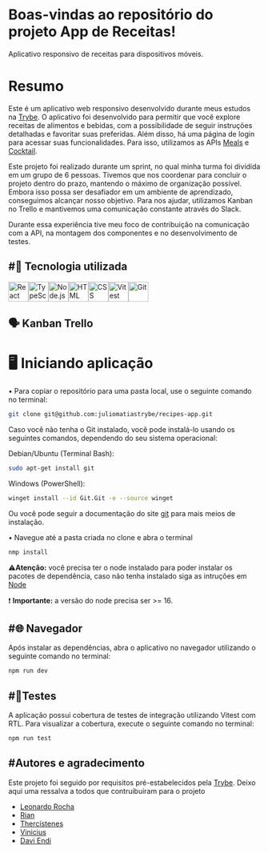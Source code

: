 # Boas-vindas ao repositório do projeto App de Receitas!

Aplicativo responsivo de receitas para dispositivos móveis.
# Resumo

Este é um aplicativo web responsivo desenvolvido durante meus estudos na [Trybe](https://www.betrybe.com).
O aplicativo foi desenvolvido para permitir que você explore receitas de alimentos e bebidas, com a possibilidade de seguir instruções detalhadas e favoritar suas preferidas. Além disso, há uma página de login para acessar suas funcionalidades. Para isso, utilizamos as APIs [Meals](https://www.themealdb.com/api.php) e [Cocktail](https://www.thecocktaildb.com/api.php). 

Este projeto foi realizado durante um sprint, no qual minha turma foi dividida em um grupo de 6 pessoas. Tivemos que nos coordenar para concluir o projeto dentro do prazo, mantendo o máximo de organização possível. Embora isso possa ser desafiador em um ambiente de aprendizado, conseguimos alcançar nosso objetivo. Para nos ajudar, utilizamos Kanban no Trello e mantivemos uma comunicação constante através do Slack.

Durante essa experiência tive meu foco de contribuição na comunicação com a API, na montagem dos componentes e no desenvolvimento de testes.

#🚀 Tecnologia utilizada
---
<img src="https://upload.wikimedia.org/wikipedia/commons/a/a7/React-icon.svg" alt="React" width="40" height="40"/><img src="https://cdn.jsdelivr.net/gh/devicons/devicon/icons/typescript/typescript-original.svg" alt="TypeScript" width="40" height="40"/><img src="https://cdn.jsdelivr.net/gh/devicons/devicon/icons/nodejs/nodejs-original.svg" alt="Node.js" width="40" height="40"/><img src="https://cdn.jsdelivr.net/gh/devicons/devicon/icons/html5/html5-original.svg" alt="HTML" width="40" height="40"/><img src="https://cdn.jsdelivr.net/gh/devicons/devicon/icons/css3/css3-original.svg" alt="CSS" width="40" height="40"/><img src="https://vitest.dev/logo.svg" alt="Vitest" width="40" height="40"/><img src="https://cdn.jsdelivr.net/gh/devicons/devicon/icons/git/git-original.svg" alt="Git" width="40" height="40"/>

🗣️ Kanban Trello
---
# 🖥️ Iniciando aplicação
• Para copiar o repositório para uma pasta local, use o seguinte comando no terminal:

```bash
git clone git@github.com:juliomatiastrybe/recipes-app.git
```

Caso você não tenha o Git instalado, você pode instalá-lo usando os seguintes comandos, dependendo do seu sistema operacional:

Debian/Ubuntu (Terminal Bash):
```bash
sudo apt-get install git
```
Windows (PowerShell):
```bash
winget install --id Git.Git -e --source winget
```
Ou você pode seguir a documentação do site [git](https://git-scm.com/downloads) para mais meios de instalação.

• Navegue até a pasta criada no clone e abra o terminal
```bash
nmp install
```
⚠️**Atenção:** você precisa ter o node instalado para poder instalar os pacotes de dependência, caso não tenha instalado siga as intruções em [Node](https://nodejs.org/en/download/package-manager)

❗ **Importante:** a versão do node precisa ser >= 16.


#🌐 Navegador
---
  Após instalar as dependências, abra o aplicativo no navegador utilizando o seguinte comando no terminal:
  ```bash
  npm run dev
  ```

#🧪Testes
---
A aplicação possui cobertura de testes de integração utilizando Vitest com RTL. Para visualizar a cobertura, execute o seguinte comando no terminal:
```bash
npm run test
```

#Autores e agradecimento
---
Este projeto foi seguido por requisitos pré-estabelecidos pela [Trybe](https://www.betrybe.com).
Deixo aqui uma ressalva a todos que contruibuiram para o projeto

- [Leonardo Rocha](https://github.com/leorubemrocha)
- [Rian](https://github.com/Riandev1)
- [Thercístenes](https://github.com/thercistenesPereira)
- [Vinicius](https://github.com/vinicius-be)
- [Davi Endi](https://github.com/daviendizica)
